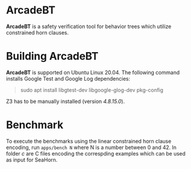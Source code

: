 # ArcadeBT
__ArcadeBT__ is a safety verification tool for behavior trees which utilize constrained horn clauses.

# Building ArcadeBT
__ArcadeBT__ is supported on Ubuntu Linux 20.04.
The following command installs Google Test and Google Log dependencies:
> sudo apt install libgtest-dev libgoogle-glog-dev pkg-config

Z3 has to be manually installed (version _4.8.15.0_).

# Benchmark
To execute the benchmarks using the linear constrained horn clause encoding, run `apps/bench N` where N is a number between 0 and 42.
In folder _c_ are C files encoding the correspding examples which can be used as input for SeaHorn.
